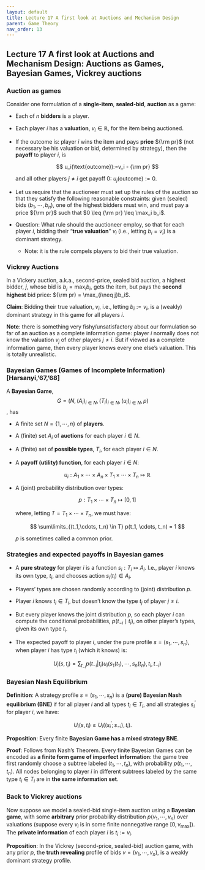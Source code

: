 ```yaml
---
layout: default
title: Lecture 17 A first look at Auctions and Mechanism Design
parent: Game Theory
nav_order: 13
---
```


## Lecture 17 A first look at Auctions and Mechanism Design: Auctions as Games, Bayesian Games, Vickrey auctions

### Auction as games

Consider one formulation of a **single-item**, **sealed-bid**, **auction** as a game:

- Each of $n$ **bidders** is a player.
- Each player $i$ has a **valuation**, $v_i \in \mathbb{R}$, for the item being auctioned.
- If the outcome is: player $i$ wins the item and pays **price** ${\rm pr}$ (not necessary be his valuation or bid, determined by strategy), then the **payoff** to player $i$, is
    
    $$
    u_i(\text{outcome}):=v_i - {\rm pr}
    $$
    
    and all other players $j \neq i$ get payoff $0$: $u_j(\text{outcome}) := 0$.
    
- Let us require that the auctioneer must set up the rules of the auction so that they satisfy the following reasonable constraints: given (sealed) bids $(b_1, \cdots, b_n)$, one of the highest bidders must win, and must pay a price ${\rm pr}$ such that $0 \leq {\rm pr} \leq \max_i b_i$.
- Question: What rule should the auctioneer employ, so that for each player $i$, bidding their “**true valuation**” $v_i$ (i.e., letting $b_i = v_i$) is a dominant strategy.
    - Note: it is the rule compels players to bid their true valuation.

### Vickrey Auctions

In a Vickery auction, a.k.a., second-price, sealed bid auction, a highest bidder, $j$, whose bid is $b_j = \max_ib_i$, gets the item, but pays the **second highest** bid price: ${\rm pr} = \max_{i\neq j}b_i$.

**Claim**: Bidding their true valuation, $v_i$, i.e., letting $b_i :=  v_i$, is a (weakly) dominant strategy in this game for all players $i$.

**Note**: there is something very fishy/unsatisfactory about our formulation so far of an auction as a complete information game: player $i$ normally does not know the valuation $v_j$ of other players $j \neq i$. But if viewed as a complete information game, then every player knows every one else’s valuation. This is totally unrealistic.

### Bayesian Games (Games of Incomplete Information) [Harsanyi,’67,’68]

A **Bayesian Game**, $$G = (N, (A_i)_{i\in N}, (T_i)_{i\in N}, (u_i)_{i\in N}, p)$$, has 

- A finite set $N = \lbrace 1, \cdots, n\rbrace$  of **players**.
- A (finite) set $A_i$ of **auctions** for each player $i \in N$.
- A (finite) set of **possible types**, $T_i$, for each player $i \in N$.
- A **payoff (utility) function**, for each player $i \in N$:

    $$
    u_i: A_1\times \cdots \times A_n \times T_1 \times \cdots \times T_n \mapsto \mathbb{R}
    $$

- A (joint) probability distribution over types:

    $$
    p: T_1\times \cdots \times T_n\mapsto [0, 1]
    $$

    where, letting $T = T_1 \times \cdots \times T_n$, we must have:

    $$
    \sum\limits_{(t_1,\cdots, t_n) \in T} p(t_1, \cdots, t_n) = 1
    $$

    $p$ is sometimes called a common prior.

### Strategies and expected payoffs in Bayesian games

- A **pure strategy** for player $i$ is a function $s_i: T_i \mapsto A_i$.
    I.e., player $i$ knows its own type, $t_i$, and chooses action $s_i(t_i)\in A_i$. 
    
- Players’ types are chosen randomly according to (joint) distribution $p$.
- Player $i$ knows $t_i\in T_i$, but doesn’t know the type $t_j$ of player $j \neq i$.
- But every player knows the joint distribution $p$, so each player $i$ can compute the conditional probabilities, $p(t_{-i}\mid t_i)$, on other player’s types, given its own type $t_i$.
- The expected payoff to player $i$, under the pure profile $s = (s_1, \cdots, s_n)$, when player $i$ has type $t_i$ (which it knows) is:

    $$
    U_i(s, t_i) = \sum_{t_{-i}} p(t_{-i}\vert t_i)u_i(s_1(t_1), \cdots, s_n(t_n), t_i, t_{-i})
    $$

### Bayesian Nash Equilibrium

**Definition**: A strategy profile $s = (s_1, \cdots, s_n)$ is a **(pure) Bayesian Nash equilibrium (BNE)** if for all player $i$ and all types $t_i \in T_i$, and all strategies $s_i^\prime$ for player $i$, we have: 

$$
U_i(s, t_i) \geq U_i((s_i^\prime;s_{-i}), t_i).
$$

**Proposition**: Every finite **Bayesian Game has a mixed strategy BNE**.

**Proof**: Follows from Nash’s Theorem. Every finite Bayesian Games can be encoded as **a finite form game of imperfect information**: the game tree first randomly choose a subtree labeled $(t_1, \cdots, t_n)$, with probability $p(t_1, \cdots, t_n)$. All nodes belonging to player $i$ in different subtrees labeled by the same type $t_i\in T_i$ are in **the same information set**.

### Back to Vickrey auctions

Now suppose we model a sealed-bid single-item auction using a **Bayesian game**, with some **arbitrary** prior probability distribution $p(v_1, \cdots, v_n)$ over valuations (suppose every $v_i$ is in some finite nonnegative range $[0, v_{\max}]$). The **private information** of each player $i$ is $t_i := v_i$.

**Proposition**: In the Vickrey (second-price, sealed-bid) auction game, with any prior $p$, the **truth revealing** profile of bids $v = (v_1, \cdots, v_n)$, is a weakly dominant strategy profile.